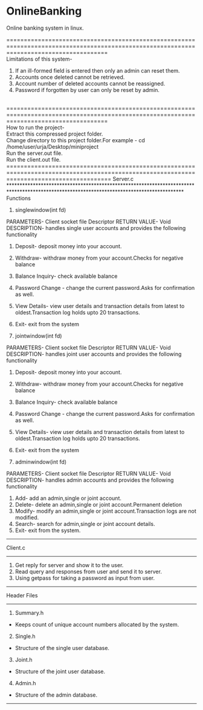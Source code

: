 # OnlineBanking
Online banking system in linux.

=========================================================================================================================================
<br/>
Limitations of this system-
<br/>
1. If an ill-formed field is entered then only an admin can reset them.
2. Accounts once deleted cannot be retrieved.
3. Account number of deleted accounts cannot be reassigned.
4. Password if forgotten by user can only be reset by admin.
<br/>
=========================================================================================================================================
<br/>
How to run the project-
<br/>
Extract this compressed project folder.
<br/>
Change directory to this project folder.For example - cd /home/user/urja/Desktop/miniproject
<br/>
Run the server.out file.
<br/>
Run the client.out file.
<br/>
==========================================================================================================================================
Server.c
******************************************************************************************************************************************
Functions 

1. singlewindow(int fd)

PARAMETERS- Client socket file Descriptor
RETURN VALUE- Void
DESCRIPTION- handles single user accounts and provides the following functionality
1. Deposit- deposit money into your account.
2. Withdraw- withdraw money from your account.Checks for negative balance
3. Balance Inquiry- check available balance
4. Password Change - change the current password.Asks for confirmation as well.
5. View Details- view user details and transaction details from latest to oldest.Transaction log holds upto 20 transactions.
6. Exit- exit from the system

2. jointwindow(int fd)

PARAMETERS- Client socket file Descriptor
RETURN VALUE- Void
DESCRIPTION- handles joint user accounts and provides the following functionality
1. Deposit- deposit money into your account.
2. Withdraw- withdraw money from your account.Checks for negative balance
3. Balance Inquiry- check available balance
4. Password Change - change the current password.Asks for confirmation as well.
5. View Details- view user details and transaction details from latest to oldest.Transaction log holds upto 20 transactions.
6. Exit- exit from the system

3. adminwindow(int fd)

PARAMETERS- Client socket file Descriptor
RETURN VALUE- Void
DESCRIPTION- handles admin accounts and provides the following functionality
1. Add- add an admin,single or joint account.
2. Delete- delete an admin,single or joint account.Permanent deletion
3. Modify- modify an admin,single or joint account.Transaction logs are not modified.
4. Search- search for admin,single or joint account details.
5. Exit- exit from the system.
********************************************************************************************************************************************
Client.c
********************************************************************************************************************************************
1. Get reply for server and show it to the user.
2. Read query and responses from user and send it to server.
3. Using getpass for taking a password as input from user.
*********************************************************************************************************************************************
Header Files
*********************************************************************************************************************************************
1. Summary.h

* Keeps count of unique account numbers allocated by the system.

2. Single.h

* Structure of the single user database.

3. Joint.h

* Structure of the joint user database.

4. Admin.h

* Structure of the admin database.

**********************************************************************************************************************************************
